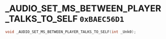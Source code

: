 # _AUDIO_SET_MS_BETWEEN_PLAYER_TALKS_TO_SELF `0xBAEC56D1`

```cpp
void _AUDIO_SET_MS_BETWEEN_PLAYER_TALKS_TO_SELF(int _Unk0);
```